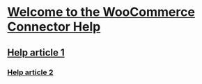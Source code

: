 <!-- markdownlint-disable MD006 MD007 MD009 MD022 MD024 MD025 MD033 MD042 -->
<!--// cspell:ignore markdownlint -->

# [Welcome to the WooCommerce Connector Help](index.md)

## [Help article 1](article1.md)
### [Help article 2](article2.md)
